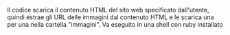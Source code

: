 Il codice scarica il contenuto HTML del sito web specificato dall'utente, quindi estrae gli URL delle immagini dal contenuto HTML e le scarica una per una nella cartella "immagini".
Va eseguito in una shell con ruby installato
